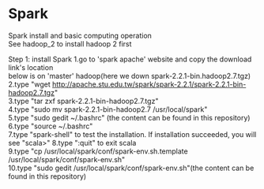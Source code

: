 # Spark
Spark install and basic computing operation  
See hadoop_2 to install hadoop 2 first  
  
Step 1: install Spark
1.go to 'spark apache' website and copy the download link's location  
below is on 'master' hadoop(here we down spark-2.2.1-bin.hadoop2.7.tgz)  
2.type "wget http://apache.stu.edu.tw/spark/spark-2.2.1/spark-2.2.1-bin-hadoop2.7.tgz"  
3.type "tar zxf spark-2.2.1-bin-hadoop2.7.tgz"  
4.type "sudo mv spark-2.2.1-bin-hadoop2.7 /usr/local/spark"  
5.type "sudo gedit ~/.bashrc" (the content can be found in this repository)  
6.type "source ~/.bashrc"  
7.type "spark-shell" to test the installation. If installation succeeded, you will see "scala>"
8.type ":quit" to exit scala  
9.type "cp /usr/local/spark/conf/spark-env.sh.template /usr/local/spark/conf/spark-env.sh"    
10.type "sudo gedit /usr/local/spark/conf/spark-env.sh"(the content can be found in this repository)   
